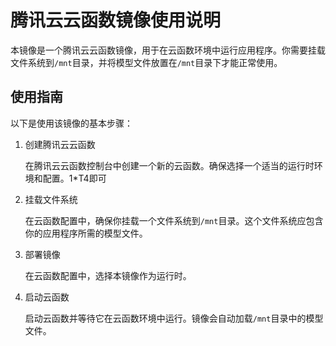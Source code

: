 # 腾讯云云函数镜像使用说明

本镜像是一个腾讯云云函数镜像，用于在云函数环境中运行应用程序。你需要挂载文件系统到`/mnt`目录，并将模型文件放置在`/mnt`目录下才能正常使用。

## 使用指南

以下是使用该镜像的基本步骤：

1. 创建腾讯云云函数

   在腾讯云云函数控制台中创建一个新的云函数。确保选择一个适当的运行时环境和配置。1*T4即可

2. 挂载文件系统

   在云函数配置中，确保你挂载一个文件系统到`/mnt`目录。这个文件系统应包含你的应用程序所需的模型文件。

3. 部署镜像

   在云函数配置中，选择本镜像作为运行时。

4. 启动云函数

   启动云函数并等待它在云函数环境中运行。镜像会自动加载`/mnt`目录中的模型文件。
